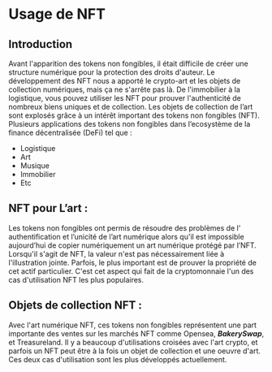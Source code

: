 
# Usage de NFT

## Introduction 

Avant l'apparition des tokens non fongibles, il était difficile de créer une structure numérique pour la protection des droits d'auteur.
Le développement des NFT nous a apporté le crypto-art et les objets de collection numériques, mais ça ne s'arrête pas là. De l'immobilier à la logistique, vous pouvez utiliser les NFT pour prouver l'authenticité de nombreux biens uniques et de collection.
Les objets de collection de l’art sont explosés grâce à un intérêt important des tokens non fongibles (NFT). Plusieurs applications des tokens non fongibles dans l’ecosystème de la finance décentralisée (DeFi) tel que : 
-	Logistique 
-	Art 
-	Musique 
-	Immobilier 
-	Etc 

## NFT pour L’art : 
Les tokens non fongibles ont permis de résoudre des problèmes de l’ authentification et l’unicité de l’art numérique alors qu'il est impossible aujourd’hui de copier numériquement un art numérique protégé par l’NFT. 
Lorsqu'il s'agit de NFT, la valeur n'est pas nécessairement liée à l'illustration jointe. Parfois, le plus important est de prouver la propriété de cet actif particulier. C'est cet aspect qui fait de la cryptomonnaie l'un des cas d'utilisation NFT les plus populaires.

## Objets de collection NFT :
Avec l'art numérique NFT, ces tokens non fongibles représentent une part importante des ventes sur les marchés NFT comme Opensea, ***BakerySwap***, et Treasureland. Il y a beaucoup d'utilisations croisées avec l'art crypto, et parfois un NFT peut être à la fois un objet de collection et une oeuvre d'art. Ces deux cas d'utilisation sont les plus développés actuellement.
